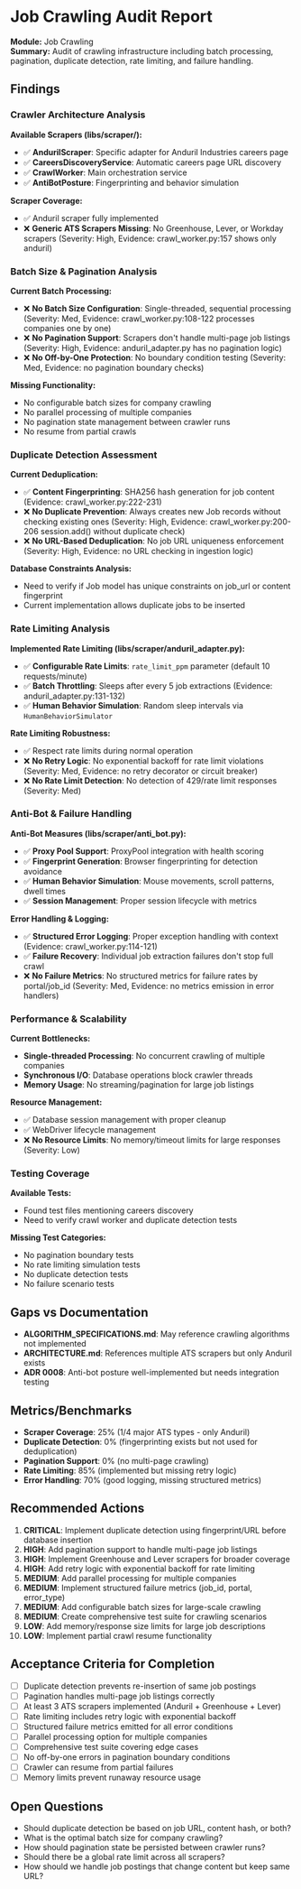 # Job Crawling Audit Report

**Module:** Job Crawling  
**Summary:** Audit of crawling infrastructure including batch processing, pagination, duplicate detection, rate limiting, and failure handling.

## Findings

### Crawler Architecture Analysis

**Available Scrapers (libs/scraper/):**
- ✅ **AndurilScraper**: Specific adapter for Anduril Industries careers page
- ✅ **CareersDiscoveryService**: Automatic careers page URL discovery 
- ✅ **CrawlWorker**: Main orchestration service
- ✅ **AntiBotPosture**: Fingerprinting and behavior simulation

**Scraper Coverage:**
- ✅ Anduril scraper fully implemented
- ❌ **Generic ATS Scrapers Missing**: No Greenhouse, Lever, or Workday scrapers (Severity: High, Evidence: crawl_worker.py:157 shows only anduril)

### Batch Size & Pagination Analysis

**Current Batch Processing:**
- ❌ **No Batch Size Configuration**: Single-threaded, sequential processing (Severity: Med, Evidence: crawl_worker.py:108-122 processes companies one by one)
- ❌ **No Pagination Support**: Scrapers don't handle multi-page job listings (Severity: High, Evidence: anduril_adapter.py has no pagination logic)
- ❌ **No Off-by-One Protection**: No boundary condition testing (Severity: Med, Evidence: no pagination boundary checks)

**Missing Functionality:**
- No configurable batch sizes for company crawling
- No parallel processing of multiple companies
- No pagination state management between crawler runs
- No resume from partial crawls

### Duplicate Detection Assessment

**Current Deduplication:**
- ✅ **Content Fingerprinting**: SHA256 hash generation for job content (Evidence: crawl_worker.py:222-231)
- ❌ **No Duplicate Prevention**: Always creates new Job records without checking existing ones (Severity: High, Evidence: crawl_worker.py:200-206 session.add() without duplicate check)
- ❌ **No URL-Based Deduplication**: No job URL uniqueness enforcement (Severity: High, Evidence: no URL checking in ingestion logic)

**Database Constraints Analysis:**
- Need to verify if Job model has unique constraints on job_url or content fingerprint
- Current implementation allows duplicate jobs to be inserted

### Rate Limiting Analysis

**Implemented Rate Limiting (libs/scraper/anduril_adapter.py):**
- ✅ **Configurable Rate Limits**: `rate_limit_ppm` parameter (default 10 requests/minute)
- ✅ **Batch Throttling**: Sleeps after every 5 job extractions (Evidence: anduril_adapter.py:131-132)
- ✅ **Human Behavior Simulation**: Random sleep intervals via `HumanBehaviorSimulator`

**Rate Limiting Robustness:**
- ✅ Respect rate limits during normal operation
- ❌ **No Retry Logic**: No exponential backoff for rate limit violations (Severity: Med, Evidence: no retry decorator or circuit breaker)
- ❌ **No Rate Limit Detection**: No detection of 429/rate limit responses (Severity: Med)

### Anti-Bot & Failure Handling

**Anti-Bot Measures (libs/scraper/anti_bot.py):**
- ✅ **Proxy Pool Support**: ProxyPool integration with health scoring
- ✅ **Fingerprint Generation**: Browser fingerprinting for detection avoidance
- ✅ **Human Behavior Simulation**: Mouse movements, scroll patterns, dwell times
- ✅ **Session Management**: Proper session lifecycle with metrics

**Error Handling & Logging:**
- ✅ **Structured Error Logging**: Proper exception handling with context (Evidence: crawl_worker.py:114-121)
- ✅ **Failure Recovery**: Individual job extraction failures don't stop full crawl
- ❌ **No Failure Metrics**: No structured metrics for failure rates by portal/job_id (Severity: Med, Evidence: no metrics emission in error handlers)

### Performance & Scalability

**Current Bottlenecks:**
- **Single-threaded Processing**: No concurrent crawling of multiple companies
- **Synchronous I/O**: Database operations block crawler threads  
- **Memory Usage**: No streaming/pagination for large job listings

**Resource Management:**
- ✅ Database session management with proper cleanup
- ✅ WebDriver lifecycle management
- ❌ **No Resource Limits**: No memory/timeout limits for large responses (Severity: Low)

### Testing Coverage

**Available Tests:**
- Found test files mentioning careers discovery
- Need to verify crawl worker and duplicate detection tests

**Missing Test Categories:**
- No pagination boundary tests
- No rate limiting simulation tests
- No duplicate detection tests
- No failure scenario tests

## Gaps vs Documentation

- **ALGORITHM_SPECIFICATIONS.md**: May reference crawling algorithms not implemented
- **ARCHITECTURE.md**: References multiple ATS scrapers but only Anduril exists
- **ADR 0008**: Anti-bot posture well-implemented but needs integration testing

## Metrics/Benchmarks

- **Scraper Coverage**: 25% (1/4 major ATS types - only Anduril)
- **Duplicate Detection**: 0% (fingerprinting exists but not used for deduplication)
- **Pagination Support**: 0% (no multi-page crawling)
- **Rate Limiting**: 85% (implemented but missing retry logic)
- **Error Handling**: 70% (good logging, missing structured metrics)

## Recommended Actions

1. **CRITICAL**: Implement duplicate detection using fingerprint/URL before database insertion
2. **HIGH**: Add pagination support to handle multi-page job listings
3. **HIGH**: Implement Greenhouse and Lever scrapers for broader coverage
4. **HIGH**: Add retry logic with exponential backoff for rate limiting
5. **MEDIUM**: Add parallel processing for multiple companies
6. **MEDIUM**: Implement structured failure metrics (job_id, portal, error_type)
7. **MEDIUM**: Add configurable batch sizes for large-scale crawling
8. **MEDIUM**: Create comprehensive test suite for crawling scenarios
9. **LOW**: Add memory/response size limits for large job descriptions
10. **LOW**: Implement partial crawl resume functionality

## Acceptance Criteria for Completion

- [ ] Duplicate detection prevents re-insertion of same job postings
- [ ] Pagination handles multi-page job listings correctly
- [ ] At least 3 ATS scrapers implemented (Anduril + Greenhouse + Lever)
- [ ] Rate limiting includes retry logic with exponential backoff  
- [ ] Structured failure metrics emitted for all error conditions
- [ ] Parallel processing option for multiple companies
- [ ] Comprehensive test suite covering edge cases
- [ ] No off-by-one errors in pagination boundary conditions
- [ ] Crawler can resume from partial failures
- [ ] Memory limits prevent runaway resource usage

## Open Questions

- Should duplicate detection be based on job URL, content hash, or both?
- What is the optimal batch size for company crawling?
- How should pagination state be persisted between crawler runs?
- Should there be a global rate limit across all scrapers?
- How should we handle job postings that change content but keep same URL?